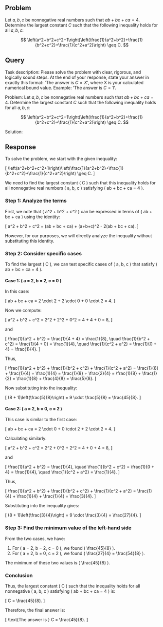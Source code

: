 ## Problem

Let $a, b, c$ be nonnegative real numbers such that $ab+bc+ca=4$. Determine the largest constant $C$ such that the following inequality holds for all $a, b, c$:

$$
\left(a^2+b^2+c^2+1\right)\left(\frac{1}{a^2+b^2}+\frac{1}{b^2+c^2}+\frac{1}{c^2+a^2}\right) \geq C.
$$

## Query

Task description: Please solve the problem with clear, rigorous, and logically sound steps. At the end of your response, state your answer in exactly this format: 'The answer is $C=X$', where X is your calculated numerical bound value. Example: 'The answer is $C=1$'.

Problem: Let $a, b, c$ be nonnegative real numbers such that $ab+bc+ca=4$. Determine the largest constant $C$ such that the following inequality holds for all $a, b, c$:

$$
\left(a^2+b^2+c^2+1\right)\left(\frac{1}{a^2+b^2}+\frac{1}{b^2+c^2}+\frac{1}{c^2+a^2}\right) \geq C.
$$

Solution:

## Response

To solve the problem, we start with the given inequality:

\[
\left(a^2+b^2+c^2+1\right)\left(\frac{1}{a^2+b^2}+\frac{1}{b^2+c^2}+\frac{1}{c^2+a^2}\right) \geq C.
\]

We need to find the largest constant \( C \) such that this inequality holds for all nonnegative real numbers \( a, b, c \) satisfying \( ab + bc + ca = 4 \).

### Step 1: Analyze the terms

First, we note that \( a^2 + b^2 + c^2 \) can be expressed in terms of \( ab + bc + ca \) using the identity:

\[
a^2 + b^2 + c^2 = (ab + bc + ca) + (a+b+c)^2 - 2(ab + bc + ca).
\]

However, for our purposes, we will directly analyze the inequality without substituting this identity.

### Step 2: Consider specific cases

To find the largest \( C \), we can test specific cases of \( a, b, c \) that satisfy \( ab + bc + ca = 4 \).

#### Case 1: \( a = 2, b = 2, c = 0 \)

In this case:

\[
ab + bc + ca = 2 \cdot 2 + 2 \cdot 0 + 0 \cdot 2 = 4.
\]

Now we compute:

\[
a^2 + b^2 + c^2 = 2^2 + 2^2 + 0^2 = 4 + 4 + 0 = 8,
\]

and

\[
\frac{1}{a^2 + b^2} = \frac{1}{4 + 4} = \frac{1}{8}, \quad \frac{1}{b^2 + c^2} = \frac{1}{4 + 0} = \frac{1}{4}, \quad \frac{1}{c^2 + a^2} = \frac{1}{0 + 4} = \frac{1}{4}.
\]

Thus,

\[
\frac{1}{a^2 + b^2} + \frac{1}{b^2 + c^2} + \frac{1}{c^2 + a^2} = \frac{1}{8} + \frac{1}{4} + \frac{1}{4} = \frac{1}{8} + \frac{2}{4} = \frac{1}{8} + \frac{1}{2} = \frac{1}{8} + \frac{4}{8} = \frac{5}{8}.
\]

Now substituting into the inequality:

\[
(8 + 1)\left(\frac{5}{8}\right) = 9 \cdot \frac{5}{8} = \frac{45}{8}.
\]

#### Case 2: \( a = 2, b = 0, c = 2 \)

This case is similar to the first case:

\[
ab + bc + ca = 2 \cdot 0 + 0 \cdot 2 + 2 \cdot 2 = 4.
\]

Calculating similarly:

\[
a^2 + b^2 + c^2 = 2^2 + 0^2 + 2^2 = 4 + 0 + 4 = 8,
\]

and

\[
\frac{1}{a^2 + b^2} = \frac{1}{4}, \quad \frac{1}{b^2 + c^2} = \frac{1}{0 + 4} = \frac{1}{4}, \quad \frac{1}{c^2 + a^2} = \frac{1}{4}.
\]

Thus,

\[
\frac{1}{a^2 + b^2} + \frac{1}{b^2 + c^2} + \frac{1}{c^2 + a^2} = \frac{1}{4} + \frac{1}{4} + \frac{1}{4} = \frac{3}{4}.
\]

Substituting into the inequality gives:

\[
(8 + 1)\left(\frac{3}{4}\right) = 9 \cdot \frac{3}{4} = \frac{27}{4}.
\]

### Step 3: Find the minimum value of the left-hand side

From the two cases, we have:

1. For \( a = 2, b = 2, c = 0 \), we found \( \frac{45}{8} \).
2. For \( a = 2, b = 0, c = 2 \), we found \( \frac{27}{4} = \frac{54}{8} \).

The minimum of these two values is \( \frac{45}{8} \).

### Conclusion

Thus, the largest constant \( C \) such that the inequality holds for all nonnegative \( a, b, c \) satisfying \( ab + bc + ca = 4 \) is:

\[
C = \frac{45}{8}.
\]

Therefore, the final answer is:

\[
\text{The answer is } C = \frac{45}{8}.
\]